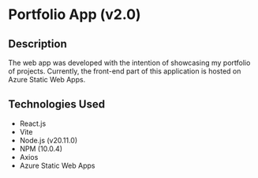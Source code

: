 # Portfolio App (v2.0)

## Description

The web app was developed with the intention of showcasing my portfolio of projects. Currently, the front-end part of this application is hosted on Azure Static Web Apps.

## Technologies Used

- React.js
- Vite
- Node.js (v20.11.0)
- NPM (10.0.4)
- Axios
- Azure Static Web Apps
